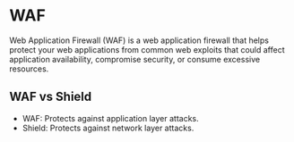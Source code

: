 # WAF

Web Application Firewall (WAF) is a web application firewall that helps protect your web applications from common web exploits that could affect application availability, compromise security, or consume excessive resources.

## WAF vs Shield

- WAF: Protects against application layer attacks.
- Shield: Protects against network layer attacks.
